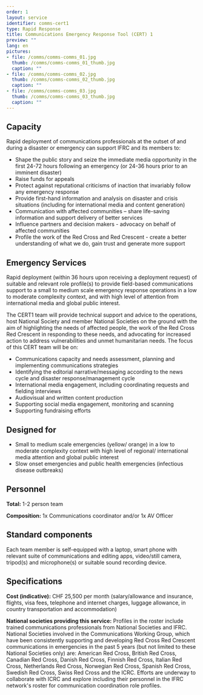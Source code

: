 ```yaml
---
order: 1
layout: service
identifier: comms-cert1
type: Rapid Response
title: Communications Emergency Response Tool (CERT) 1
preview: ""
lang: en
pictures:
- file: /comms/comms-comms_01.jpg
  thumb: /comms/comms-comms_01_thumb.jpg
  caption: ""
- file: /comms/comms-comms_02.jpg
  thumb: /comms/comms-comms_02_thumb.jpg
  caption: ""
- file: /comms/comms-comms_03.jpg
  thumb: /comms/comms-comms_03_thumb.jpg
  caption: ""
---
```


## Capacity

Rapid deployment of communications professionals at the outset of and during a disaster or emergency can support IFRC and its members to:

- Shape the public story and seize the immediate media opportunity in the first 24-72 hours following an emergency (or 24-36 hours prior to an imminent disaster)
- Raise funds for appeals
- Protect against reputational criticisms of inaction that invariably follow any emergency response
- Provide first-hand information and analysis on disaster and crisis situations (including for international media and content generation)
- Communication with affected communities – share life-saving information and support delivery of better services 
- Influence partners and decision makers  - advocacy on behalf of affected communities
- Profile the work of the Red Cross and Red Crescent - create a better understanding of what we do, gain trust and generate more support 

## Emergency Services

Rapid deployment (within 36 hours upon receiving a deployment request) of suitable and relevant role profile(s) to provide field-based communications support to a small to medium scale emergency response operations  in a low to moderate complexity context, and with high level of attention from international media and global public interest. 

The CERT1 team will provide technical support and advice to the operations, host National Society and member National Societies on the ground with the aim of highlighting the needs of  affected people, the work of the Red Cross Red Crescent in responding to these needs, and advocating for increased action to address vulnerabilities and unmet humanitarian needs. The focus of this CERT team will be on: 

- Communications capacity and needs assessment, planning and implementing communications strategies
- Identifying the editorial narrative/messaging according to the news cycle and disaster response/management cycle
- International media engagement, including coordinating requests and fielding interviews 
- Audiovisual and written content production
- Supporting social media engagement, monitoring and scanning 
- Supporting fundraising efforts 

## Designed for

- Small to medium scale emergencies (yellow/ orange) in a low to moderate complexity context with high level of regional/ international media attention and global public interest 
- Slow onset emergencies and public health emergencies (infectious disease outbreaks)

## Personnel

**Total:** 1-2 person team 

**Composition:** 1x Communications coordinator and/or 1x AV Officer

## Standard components

Each team member is self-equipped with a laptop, smart phone with relevant suite of communications and editing apps, video/still camera, tripod(s) and microphone(s) or suitable sound recording device.

## Specifications

**Cost (indicative):** CHF 25,500 per month (salary/allowance and insurance, flights, visa fees, telephone and internet charges, luggage allowance, in country transportation and accommodation)

**National societies providing this service:** Profiles in the roster include trained communications professionals from National Societies and IFRC. National Societies involved in the Communications Working Group, which have been consistently supporting and developing Red Cross Red Crescent communications in emergencies in the past 5 years (but not limited to these National Societies only) are: American Red Cross, British Red Cross, Canadian Red Cross, Danish Red Cross, Finnish Red Cross, Italian Red Cross, Netherlands Red Cross, Norwegian Red Cross, Spanish Red Cross, Swedish Red Cross, Swiss Red Cross and the ICRC. Efforts are underway to collaborate with ICRC and explore including their personnel in the IFRC network's roster for communication coordination role profiles.  